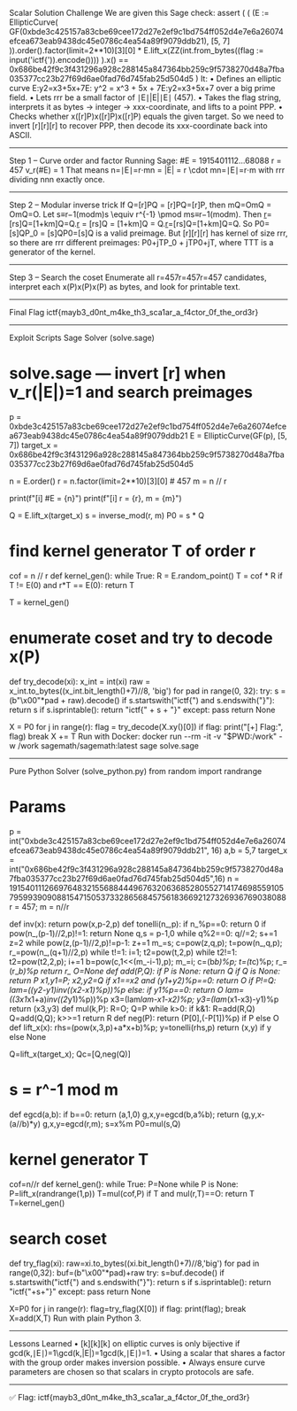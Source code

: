 Scalar Solution
Challenge
We are given this Sage check:
assert (
  (
    (E := EllipticCurve(
      GF(0xbde3c425157a83cbe69cee172d27e2ef9c1bd754ff052d4e7e6a26074efcea673eab9438dc45e0786c4ea54a89f9079ddb21),
      [5, 7]
    )).order().factor(limit=2**10)[3][0]
    * E.lift_x(ZZ(int.from_bytes((flag := input('ictf{')).encode())))
  ).x()
  == 0x686be42f9c3f431296a928c288145a847364bb259c9f5738270d48a7fba035377cc23b27f69d6ae0fad76d745fab25d504d5
)
It:
•	Defines an elliptic curve E:y2=x3+5x+7E: y^2 = x^3 + 5x + 7E:y2=x3+5x+7 over a big prime field.
•	Lets rrr be a small factor of ∣E∣|E|∣E∣ (457).
•	Takes the flag string, interprets it as bytes → integer → xxx-coordinate, and lifts to a point PPP.
•	Checks whether x([r]P)x([r]P)x([r]P) equals the given target.
So we need to invert [r][r][r] to recover PPP, then decode its xxx-coordinate back into ASCII.
________________________________________
Step 1 – Curve order and factor
Running Sage:
#E = 1915401112…68088
r = 457
v_r(#E) = 1
That means n=∣E∣=r⋅mn = |E| = r \cdot mn=∣E∣=r⋅m with rrr dividing nnn exactly once.
________________________________________
Step 2 – Modular inverse trick
If Q=[r]PQ = [r]PQ=[r]P, then mQ=OmQ = OmQ=O.
Let s≡r−1(modm)s \equiv r^{-1} \pmod ms≡r−1(modm). Then
[r]([s]Q)=[rs]Q=[1+km]Q=Q.[r]([s]Q) = [rs]Q = [1+km]Q = Q.[r]([s]Q)=[rs]Q=[1+km]Q=Q. 
So P0=[s]QP_0 = [s]QP0=[s]Q is a valid preimage.
But [r][r][r] has kernel of size rrr, so there are rrr different preimages: P0+jTP_0 + jTP0+jT, where TTT is a generator of the kernel.
________________________________________
Step 3 – Search the coset
Enumerate all r=457r=457r=457 candidates, interpret each x(P)x(P)x(P) as bytes, and look for printable text.
________________________________________
Final Flag
ictf{mayb3_d0nt_m4ke_th3_sca1ar_a_f4ctor_0f_the_ord3r}
________________________________________
Exploit Scripts
Sage Solver (solve.sage)
# solve.sage — invert [r] when v_r(|E|)=1 and search preimages

p = 0xbde3c425157a83cbe69cee172d27e2ef9c1bd754ff052d4e7e6a26074efcea673eab9438dc45e0786c4ea54a89f9079ddb21
E = EllipticCurve(GF(p), [5, 7])
target_x = 0x686be42f9c3f431296a928c288145a847364bb259c9f5738270d48a7fba035377cc23b27f69d6ae0fad76d745fab25d504d5

n = E.order()
r = n.factor(limit=2**10)[3][0]   # 457
m = n // r

print(f"[i] #E = {n}")
print(f"[i] r = {r}, m = {m}")

Q = E.lift_x(target_x)
s = inverse_mod(r, m)
P0 = s * Q

# find kernel generator T of order r
cof = n // r
def kernel_gen():
    while True:
        R = E.random_point()
        T = cof * R
        if T != E(0) and r*T == E(0):
            return T

T = kernel_gen()

# enumerate coset and try to decode x(P)
def try_decode(xi):
    x_int = int(xi)
    raw = x_int.to_bytes((x_int.bit_length()+7)//8, 'big')
    for pad in range(0, 32):
        try:
            s = (b"\x00"*pad + raw).decode()
            if s.startswith("ictf{") and s.endswith("}"):
                return s
            if s.isprintable():
                return "ictf{" + s + "}"
        except: pass
    return None

X = P0
for j in range(r):
    flag = try_decode(X.xy()[0])
    if flag:
        print("[+] Flag:", flag)
        break
    X += T
Run with Docker:
docker run --rm -it -v "$PWD:/work" -w /work sagemath/sagemath:latest sage solve.sage
________________________________________
Pure Python Solver (solve_python.py)
from random import randrange

# Params
p = int("0xbde3c425157a83cbe69cee172d27e2ef9c1bd754ff052d4e7e6a26074efcea673eab9438dc45e0786c4ea54a89f9079ddb21", 16)
a,b = 5,7
target_x = int("0x686be42f9c3f431296a928c288145a847364bb259c9f5738270d48a7fba035377cc23b27f69d6ae0fad76d745fab25d504d5",16)
n = 1915401112669764832155688444967632063685280552714174698559105795993909088154715053733286568457561836692127326936769038088
r = 457; m = n//r

def inv(x): return pow(x,p-2,p)
def tonelli(n_,p):
    if n_%p==0: return 0
    if pow(n_,(p-1)//2,p)!=1: return None
    q,s = p-1,0
    while q%2==0: q//=2; s+=1
    z=2
    while pow(z,(p-1)//2,p)!=p-1: z+=1
    m_=s; c=pow(z,q,p); t=pow(n_,q,p); r_=pow(n_,(q+1)//2,p)
    while t!=1:
        i=1; t2=pow(t,2,p)
        while t2!=1: t2=pow(t2,2,p); i+=1
        b=pow(c,1<<(m_-i-1),p); m_=i; c=(b*b)%p; t=(t*c)%p; r_=(r_*b)%p
    return r_
O=None
def add(P,Q):
    if P is None: return Q
    if Q is None: return P
    x1,y1=P; x2,y2=Q
    if x1==x2 and (y1+y2)%p==0: return O
    if P!=Q: lam=((y2-y1)*inv((x2-x1)%p))%p
    else:
        if y1%p==0: return O
        lam=((3*x1*x1+a)*inv((2*y1)%p))%p
    x3=(lam*lam-x1-x2)%p; y3=(lam*(x1-x3)-y1)%p
    return (x3,y3)
def mul(k,P):
    R=O; Q=P
    while k>0:
        if k&1: R=add(R,Q)
        Q=add(Q,Q); k>>=1
    return R
def neg(P): return (P[0],(-P[1])%p) if P else O
def lift_x(x):
    rhs=(pow(x,3,p)+a*x+b)%p; y=tonelli(rhs,p)
    return (x,y) if y else None

Q=lift_x(target_x); Qc=[Q,neg(Q)]

# s = r^-1 mod m
def egcd(a,b):
    if b==0: return (a,1,0)
    g,x,y=egcd(b,a%b); return (g,y,x-(a//b)*y)
g,x,y=egcd(r,m); s=x%m
P0=mul(s,Q)

# kernel generator T
cof=n//r
def kernel_gen():
    while True:
        P=None
        while P is None:
            P=lift_x(randrange(1,p))
        T=mul(cof,P)
        if T and mul(r,T)==O: return T
T=kernel_gen()

# search coset
def try_flag(xi):
    raw=xi.to_bytes((xi.bit_length()+7)//8,'big')
    for pad in range(0,32):
        buf=(b"\x00"*pad)+raw
        try:
            s=buf.decode()
            if s.startswith("ictf{") and s.endswith("}"): return s
            if s.isprintable(): return "ictf{"+s+"}"
        except: pass
    return None

X=P0
for j in range(r):
    flag=try_flag(X[0])
    if flag: print(flag); break
    X=add(X,T)
Run with plain Python 3.
________________________________________
Lessons Learned
•	[k][k][k] on elliptic curves is only bijective if gcd⁡(k,∣E∣)=1\gcd(k,|E|)=1gcd(k,∣E∣)=1.
•	Using a scalar that shares a factor with the group order makes inversion possible.
•	Always ensure curve parameters are chosen so that scalars in crypto protocols are safe.
________________________________________
✅ Flag:
ictf{mayb3_d0nt_m4ke_th3_sca1ar_a_f4ctor_0f_the_ord3r}
